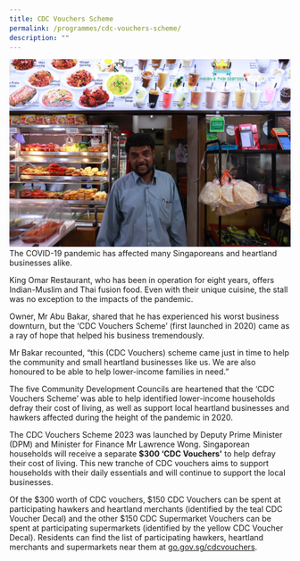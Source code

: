 ```yaml
---
title: CDC Vouchers Scheme
permalink: /programmes/cdc-vouchers-scheme/
description: ""
---
```

![CDC Vouchers Scheme](/images/Programmes/img_1840.jpg)
The COVID-19 pandemic has affected many Singaporeans and heartland businesses alike.

King Omar Restaurant, who has been in operation for eight years, offers Indian-Muslim and Thai fusion food. Even with their unique cuisine, the stall was no exception to the impacts of the pandemic.

Owner, Mr Abu Bakar, shared that he has experienced his worst business downturn, but the ‘CDC Vouchers Scheme’ (first launched in 2020) came as a ray of hope that helped his business tremendously.  

Mr Bakar recounted, “this (CDC Vouchers) scheme came just in time to help the community and small heartland businesses like us. We are also honoured to be able to help lower-income families in need.”

The five Community Development Councils are heartened that the ‘CDC Vouchers Scheme’ was able to help identified lower-income households defray their cost of living, as well as support local heartland businesses and hawkers affected during the height of the pandemic in 2020.

The CDC Vouchers Scheme 2023 was launched by Deputy Prime Minister (DPM) and Minister for Finance Mr Lawrence Wong. Singaporean households will receive a separate **$300 ‘CDC Vouchers'** to help defray their cost of living. This new tranche of CDC vouchers aims to support households with their daily essentials and will continue to support the local businesses. 

Of the $300 worth of CDC vouchers, $150 CDC Vouchers can be spent at participating hawkers and heartland merchants (identified by the teal CDC Voucher Decal) and the other $150 CDC Supermarket Vouchers can be spent at participating supermarkets (identified by the yellow CDC Voucher Decal). Residents can find the list of participating hawkers, heartland merchants and supermarkets near them at [go.gov.sg/cdcvouchers](go.gov.sg/cdcvouchers).